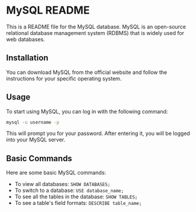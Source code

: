 # MySQL README

This is a README file for the MySQL database. MySQL is an open-source relational database management system (RDBMS) that is widely used for web databases.

## Installation

You can download MySQL from the official website and follow the instructions for your specific operating system.

## Usage

To start using MySQL, you can log in with the following command:

```bash
mysql -u username -p
```

This will prompt you for your password. After entering it, you will be logged into your MySQL server.

## Basic Commands

Here are some basic MySQL commands:

- To view all databases: `SHOW DATABASES;`
- To switch to a database: `USE database_name;`
- To see all the tables in the database: `SHOW TABLES;`
- To see a table's field formats: `DESCRIBE table_name;`

